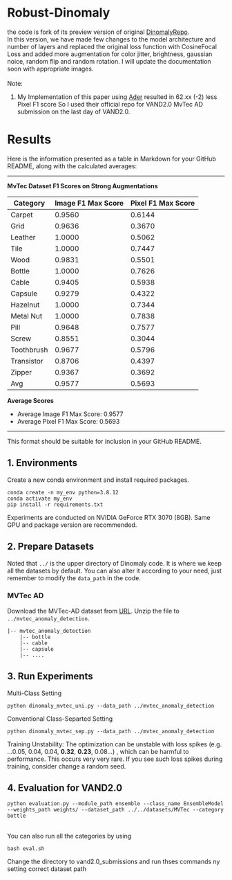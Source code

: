 # Robust-Dinomaly 

the code is fork of its preview version of original [DinomalyRepo](https://github.com/guojiajeremy/Dinomaly). 
 <br>
In this version, we have made few changes to the model architecture and number of layers and replaced the original loss function with CosineFocal Loss and added more augmentation for color jitter, brightness, gaussian noice, random flip and random rotation. I will update the documentation soon with appropriate images.
<br>
<br>
Note: 
1. My Implementation of this paper using  [Ader](https://github.com/zhangzjn/ader) resulted in 62.xx (-2) less Pixel F1 score So I used their official repo for VAND2.0 MvTec AD submission on the last day of VAND2.0.

# Results

Here is the information presented as a table in Markdown for your GitHub README, along with the calculated averages:

---

**MvTec Dataset F1 Scores on Strong Augmentations**

| Category     | Image F1 Max Score | Pixel F1 Max Score |
|--------------|---------------------|--------------------|
| Carpet       | 0.9560              | 0.6144             |
| Grid         | 0.9636              | 0.3670             |
| Leather      | 1.0000              | 0.5062             |
| Tile         | 1.0000              | 0.7447             |
| Wood         | 0.9831              | 0.5501             |
| Bottle       | 1.0000              | 0.7626             |
| Cable        | 0.9405              | 0.5938             |
| Capsule      | 0.9279              | 0.4322             |
| Hazelnut     | 1.0000              | 0.7344             |
| Metal Nut    | 1.0000              | 0.7838             |
| Pill         | 0.9648              | 0.7577             |
| Screw        | 0.8551              | 0.3044             |
| Toothbrush   | 0.9677              | 0.5796             |
| Transistor   | 0.8706              | 0.4397             |
| Zipper       | 0.9367              | 0.3692             |
| Avg          | 0.9577              | 0.5693            |

**Average Scores**

- Average Image F1 Max Score: 0.9577
- Average Pixel F1 Max Score: 0.5693

---

This format should be suitable for inclusion in your GitHub README.


## 1. Environments

Create a new conda environment and install required packages.

```
conda create -n my_env python=3.8.12
conda activate my_env
pip install -r requirements.txt
```
Experiments are conducted on NVIDIA GeForce RTX 3070 (8GB). Same GPU and package version are recommended. 

## 2. Prepare Datasets
Noted that `../` is the upper directory of Dinomaly code. It is where we keep all the datasets by default.
You can also alter it according to your need, just remember to modify the `data_path` in the code. 

### MVTec AD

Download the MVTec-AD dataset from [URL](https://www.mvtec.com/company/research/datasets/mvtec-ad).
Unzip the file to `../mvtec_anomaly_detection`.
```
|-- mvtec_anomaly_detection
    |-- bottle
    |-- cable
    |-- capsule
    |-- ....
```


## 3. Run Experiments
Multi-Class Setting
```
python dinomaly_mvtec_uni.py --data_path ../mvtec_anomaly_detection
```


Conventional Class-Separted Setting
```
python dinomaly_mvtec_sep.py --data_path ../mvtec_anomaly_detection
```


Training Unstability: The optimization can be unstable with loss spikes (e.g. ...0.05, 0.04, 0.04, **0.32**, **0.23**, 0.08...)
, which can be harmful to performance. This occurs very very rare. If you see such loss spikes during training, consider change a random seed.

## 4. Evaluation for VAND2.0
```
python evaluation.py --module_path ensemble --class_name EnsembleModel --weights_path weights/ --dataset_path ../../datasets/MVTec --category bottle
```
<br>
You can also run all the categories by using

```
bash eval.sh
```
Change the directory to vand2.0_submissions and run thses commands ny setting correct dataset path 
